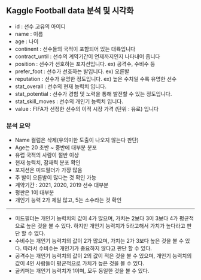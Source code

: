 ## Kaggle Football data 분석 및 시각화

- id : 선수 고유의 아이디
- name : 이름
- age : 나이
- continent : 선수들의 국적이 포함되어 있는 대륙입니다
- contract_until : 선수의 계약기간이 언제까지인지 나타내어 줍니다
- position : 선수가 선호하는 포지션입니다. ex) 공격수, 수비수 등
- prefer_foot : 선수가 선호하는 발입니다. ex) 오른발
- reputation : 선수가 유명한 정도입니다. ex) 높은 수치일 수록 유명한 선수
- stat_overall : 선수의 현재 능력치 입니다.
- stat_potential : 선수가 경험 및 노력을 통해 발전할 수 있는 정도입니다.
- stat_skill_moves : 선수의 개인기 능력치 입니다.
- value : FIFA가 선정한 선수의 이적 시장 가격 (단위 : 유로) 입니다

### 분석 요약
- Name 컬럼은 삭제(유의미한 도출이 나오지 않는다 판단)
- Age는 20 초반 ~ 중반에 대부분 분포
- 유럽 국적의 사람이 절반 이상
- 현재 능력치, 잠재력 분포 확인
- 포지션은 미드필더가 가장 많음
- 주 발이 오른발이 많다는 것 확인 가능
- 계약기간 : 2021, 2020, 2019 선수 대부분
- 평판은 1이 대부분
- 개인기 능력 2가 제일 많고, 5는 소수라는 것 확인
------------------------
- 미드필더는 개인기 능력치의 값이 4가 많으며, 가치는 2보다 3이 3보다 4가 평균적으로 높은 것을 볼 수 있다. 하지만 개인기 능력치가 5라고해서 가치가 높다라고 판단 할 수 없다.
- 수비수는 개인기 능력치의 값이 2가 많으며, 가치는 2가 3보다 높은 것을 볼 수 있다. 따라서 수비수는 개인기가 중요하지 않다고 판단 할 수 있다.
- 공격수는 개인기 능력치의 값이 2의 값이 적은 것을 볼 수 있으며, 개인기 능력치의 값이 4인 사람들이 평균적으로 가치가 높은 것을 볼 수 있다.
- 골키퍼는 개인기 능력치가 1이며, 모두 동일한 것을 볼 수 있다.
